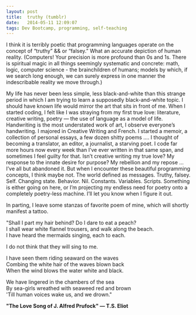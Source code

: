```yaml
---
layout: post
title:  truthy (tumblr)
date:   2014-05-11 12:09:07
tags: Dev Bootcamp, programming, self-teaching
---
```


I think it is terribly poetic that programming languages operate on the concept of “truthy” && or “falsey.” What an accurate depiction of human reality. (Computers! Your precision is more profound than 0s and 1s. There is spiritual magic in all things seemingly systematic and concrete: math, logic, computer science - the brainchildren of humans; models by which, if we search long enough, we can surely express in one manner the indescribable reality we move through.)

My life has never been less simple, less black-and-white than this strange period in which I am trying to learn a supposedly black-and-white topic.  I should have known life would mirror the art that sits in front of me.  When I started coding, I felt like I was straying from my first true love: literature, creative writing, poetry — the use of language as a model of life.  Handwriting is the most understated work of art, I observe everyone’s handwriting.  I majored in Creative Writing and French.  I started a memoir, a collection of personal essays, a few dozen shitty poems …. I thought of becoming a translator, an editor, a journalist, a starving poet.  I code far more hours now every week than I’ve ever written in that same span, and sometimes I feel guilty for that. Isn’t creative writing my true love?  My response to the innate desire for purpose? My rebellion and my repose … I’ve all but abandoned it.  But when I encounter these beautiful programming concepts, I think maybe not. The world defined as messages. Truthy, falsey. Self. Changing state. Behavior. Nil. Constants. Variables. Scripts. Something is either going on here, or I’m projecting my endless need for poetry onto a completely poetry-less machine.  I’ll let you know when I figure it out.

In parting, I leave some stanzas of favorite poem of mine, which will shortly manifest a tattoo.

"Shall I part my hair behind? Do I dare to eat a peach?  
I shall wear white flannel trousers, and walk along the beach.  
I have heard the mermaids singing, each to each.

I do not think that they will sing to me.

I have seen them riding seaward on the waves  
Combing the white hair of the waves blown back  
When the wind blows the water white and black.  

We have lingered in the chambers of the sea  
By sea-girls wreathed with seaweed red and brown  
'Till human voices wake us, and we drown."  

**"The Love Song of J. Alfred Prufock" — T.S. Eliot**
